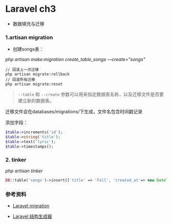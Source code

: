 # Laravel ch3



* 数据填充与迁移



### 1.artisan migration

* 创建songs表：

*php artisan make:migration create_table_songs —create="songs"*

``` shell
// 回滚上一次迁移
php artisan migrate:rollback
// 回滚所有迁移
php artisan migrate:reset
```



> `--table` 和 `--create` 参数可以用来指定数据表名称，以及迁移文件是否要建立新的数据表。

迁移文件会在databases/migrations/下生成，文件名包含时间戳记录

添加字段：

``` php
$table->increments('id');
$table->string('title');
$table->text('lyric');
$table->timestamps();
```

### 2. tinker

_php artisan tinker_

``` php
DB::table('songs')->insert(['title' => 'Fall', 'created_at'=> new DateTime, 'updated_at'=>new DateTime ]);
```



### 参考资料

* [Laravel migration](http://laravel-china.org/docs/5.0/migrations)
* [Laravel 结构生成器](http://laravel-china.org/docs/5.0/schema)
  
  ​
